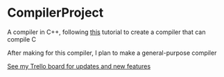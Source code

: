 # CompilerProject
A compiler in C++, following [this](https://norasandler.com/2017/11/29/Write-a-Compiler.html) tutorial to create a compiler that can compile C

After making for this compiler, I plan to make a general-purpose compiler

[See my Trello board for updates and new features](https://trello.com/b/TD2Sp6JF/compilerproject)